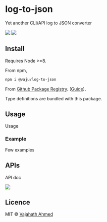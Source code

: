 # log-to-json

Yet another CLI/API log to JSON converter

![](https://github.com/vajahath/log-to-json/workflows/Build/badge.svg) [![](https://img.shields.io/badge/TypeScript-Ready-blue.svg)](https://www.typescriptlang.org/)


## Install

Requires Node >=8.

From npm,

```sh
npm i @vaju/log-to-json
```

From [Github Package Registry](https://github.com/vajahath/log-to-json/packages). ([Guide](https://help.github.com/en/github/managing-packages-with-github-packages/configuring-npm-for-use-with-github-packages)).

Type definitions are bundled with this package.

## Usage

Usage

### Example

Few examples

## APIs

API doc

[![](https://img.shields.io/badge/built%20with-ts--np%203-lightgrey?style=flat-square)](https://github.com/vajahath/generator-ts-np) <!--(TSNP VERSION: 3.2.0)-->

## Licence

MIT &copy; [Vajahath Ahmed](https://twitter.com/vajahath7)
